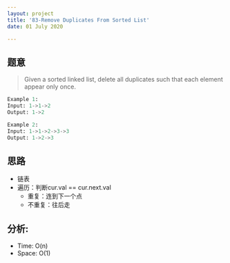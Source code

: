 ```yaml
---
layout: project
title: '83-Remove Duplicates From Sorted List'
date: 01 July 2020

---
```

## 题意
> Given a sorted linked list, delete all duplicates such that each element appear only once.

~~~python
Example 1:
Input: 1->1->2
Output: 1->2

Example 2:
Input: 1->1->2->3->3
Output: 1->2->3
~~~

## 思路
- 链表
- 遍历：判断cur.val == cur.next.val
  - 重复：连到下一个点
  - 不重复：往后走

<script src="https://emgithub.com/embed.js?target=https%3A%2F%2Fgithub.com%2Fchuanluchen%2FLeetCode%2Fblob%2Fmain%2F_83_RemoveDuplicatesFromSortedList.py&style=hopscotch&showBorder=on&showFileMeta=on"></script>

## 分析:
- Time: O(n) 
- Space: O(1) 
